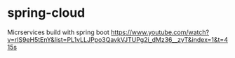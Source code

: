 # spring-cloud

Micrservices build with spring boot
https://www.youtube.com/watch?v=rlS9eH5tEnY&list=PL1vLLJPpo3QavkVJTUPg2i_dMz36__zyT&index=1&t=415s
